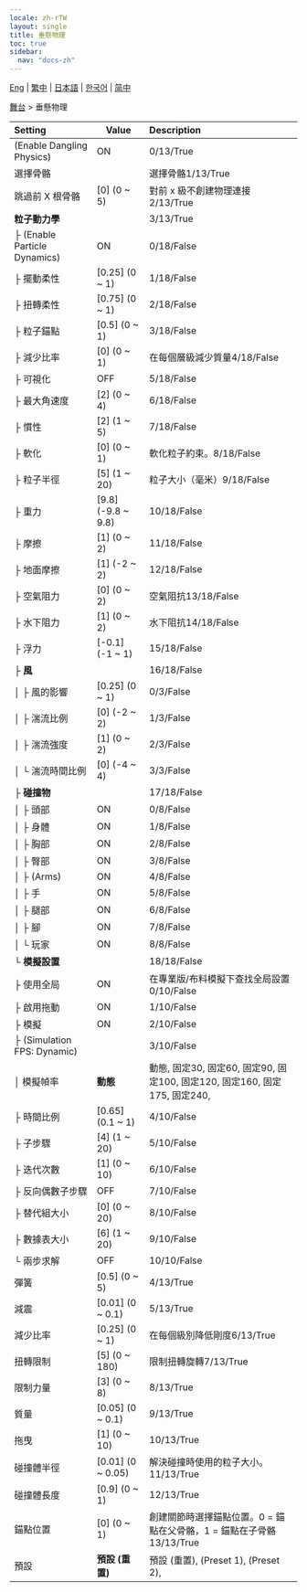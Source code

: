 ```yaml
---
locale: zh-rTW
layout: single
title: 垂懸物理
toc: true
sidebar:
  nav: "docs-zh"
---
```

[Eng](/dancexr/menu/2025.4/stage/cloth_physics) | [繁中](/tw/dancexr/menu/2025.4/stage/cloth_physics) | [日本語](/jp/dancexr/menu/2025.4/stage/cloth_physics) | [한국어](/kr/dancexr/menu/2025.4/stage/cloth_physics) | [简中](/zh/dancexr/menu/2025.4/stage/cloth_physics)

[舞台](../menu#舞台) > 垂懸物理



| Setting | Value | Description |
| :--- | --- | :--- |
| (Enable Dangling Physics) | ON | 0/13/True
| 選擇骨骼 || 選擇骨骼1/13/True
| 跳過前 X 根骨骼 | [0] (0 ~ 5) | 對前 x 級不創建物理連接2/13/True
| **粒子動力學** | | 3/13/True
| ├ (Enable Particle Dynamics) | ON | 0/18/False
| ├ 擺動柔性 | [0.25] (0 ~ 1) | 1/18/False
| ├ 扭轉柔性 | [0.75] (0 ~ 1) | 2/18/False
| ├ 粒子錨點 | [0.5] (0 ~ 1) | 3/18/False
| ├ 減少比率 | [0] (0 ~ 1) | 在每個層級減少質量4/18/False
| ├ 可視化 | OFF | 5/18/False
| ├ 最大角速度 | [2] (0 ~ 4) | 6/18/False
| ├ 慣性 | [2] (1 ~ 5) | 7/18/False
| ├ 軟化 | [0] (0 ~ 1) | 軟化粒子約束。8/18/False
| ├ 粒子半徑 | [5] (1 ~ 20) | 粒子大小（毫米）9/18/False
| ├ 重力 | [9.8] (-9.8 ~ 9.8) | 10/18/False
| ├ 摩擦 | [1] (0 ~ 2) | 11/18/False
| ├ 地面摩擦 | [1] (-2 ~ 2) | 12/18/False
| ├ 空氣阻力 | [0] (0 ~ 2) | 空氣阻抗13/18/False
| ├ 水下阻力 | [1] (0 ~ 2) | 水下阻抗14/18/False
| ├ 浮力 | [-0.1] (-1 ~ 1) | 15/18/False
| ├ **風** | | 16/18/False
| │ ├ 風的影響 | [0.25] (0 ~ 1) | 0/3/False
| │ ├ 湍流比例 | [0] (-2 ~ 2) | 1/3/False
| │ ├ 湍流強度 | [1] (0 ~ 2) | 2/3/False
| │ └ 湍流時間比例 | [0] (-4 ~ 4) | 3/3/False
| ├ **碰撞物** | | 17/18/False
| │ ├ 頭部 | ON | 0/8/False
| │ ├ 身體 | ON | 1/8/False
| │ ├ 胸部 | ON | 2/8/False
| │ ├ 臀部 | ON | 3/8/False
| │ ├ (Arms) | ON | 4/8/False
| │ ├ 手 | ON | 5/8/False
| │ ├ 腿部 | ON | 6/8/False
| │ ├ 腳 | ON | 7/8/False
| │ └ 玩家 | ON | 8/8/False
| └ **模擬設置** | | 18/18/False
|   ├ 使用全局 | ON | 在專業版/布料模擬下查找全局設置0/10/False
|   ├ 啟用拖動 | ON | 1/10/False
|   ├ 模擬 | ON | 2/10/False
|   ├ (Simulation FPS: Dynamic) || 3/10/False
|   │ 模擬幀率 | **動態** | 動態, 固定30, 固定60, 固定90, 固定100, 固定120, 固定160, 固定175, 固定240,  |
|   ├ 時間比例 | [0.65] (0.1 ~ 1) | 4/10/False
|   ├ 子步驟 | [4] (1 ~ 20) | 5/10/False
|   ├ 迭代次數 | [1] (0 ~ 10) | 6/10/False
|   ├ 反向偶數子步驟 | OFF | 7/10/False
|   ├ 替代組大小 | [0] (0 ~ 20) | 8/10/False
|   ├ 數據表大小 | [6] (1 ~ 20) | 9/10/False
|   └ 兩步求解 | OFF | 10/10/False
| 彈簧 | [0.5] (0 ~ 5) | 4/13/True
| 減震 | [0.01] (0 ~ 0.1) | 5/13/True
| 減少比率 | [0.25] (0 ~ 1) | 在每個級別降低剛度6/13/True
| 扭轉限制 | [5] (0 ~ 180) | 限制扭轉旋轉7/13/True
| 限制力量 | [3] (0 ~ 8) | 8/13/True
| 質量 | [0.05] (0 ~ 0.1) | 9/13/True
| 拖曳 | [1] (0 ~ 10) | 10/13/True
| 碰撞體半徑 | [0.01] (0 ~ 0.05) | 解決碰撞時使用的粒子大小。11/13/True
| 碰撞體長度 | [0.9] (0 ~ 1) | 12/13/True
| 錨點位置 | [0] (0 ~ 1) | 創建關節時選擇錨點位置。0 = 錨點在父骨骼，1 = 錨點在子骨骼13/13/True
| 預設 | **預設 (重置)** | 預設 (重置), (Preset 1), (Preset 2),  |
